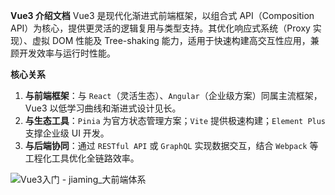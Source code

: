 **Vue3 介绍文档**
	Vue3 是现代化渐进式前端框架，以组合式 API（Composition API）为核心，提供更灵活的逻辑复用与类型支持。其优化响应式系统（Proxy 实现）、虚拟 DOM 性能及 Tree-shaking 能力，适用于快速构建高交互性应用，兼顾开发效率与运行时性能。

**核心关系**

1. **与前端框架**：与 `React`（灵活生态）、`Angular`（企业级方案）同属主流框架，Vue3 以低学习曲线和渐进式设计见长。
2. **与生态工具**：`Pinia` 为官方状态管理方案；`Vite` 提供极速构建；`Element Plus` 支撑企业级 UI 开发。
3. **与后端协同**：通过 `RESTful API` 或 `GraphQL` 实现数据交互，结合 `Webpack` 等工程化工具优化全链路效率。

![Vue3入门 - jiaming_大前端体系](https://ts1.cn.mm.bing.net/th/id/R-C.163acf7bc7d8c232cfedb2471c8fa6b7?rik=vYeLWpBh%2be6YFg&riu=http%3a%2f%2fljiaming.com%2f2021%2f07%2f02%2fVue3%e5%85%a5%e9%97%a8%2fvue.jpg&ehk=lCaYLOs18gmfSf6kSyLtNf%2frQrUBnfm0S%2fZsMyhNqIA%3d&risl=&pid=ImgRaw&r=0)
